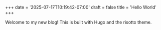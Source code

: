 +++
date = '2025-07-17T10:19:42-07:00'
draft = false
title = 'Hello World'
+++

Welcome to my new blog! This is built with Hugo and the risotto theme.
